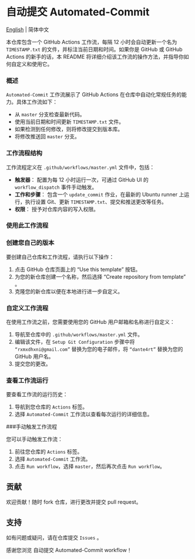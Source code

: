 # 自动提交 Automated-Commit

[English](README.md) | 简体中文

本仓库包含一个 GitHub Actions 工作流，每隔 12 小时会自动更新一个名为 `TIMESTAMP.txt` 的文件，并标注当前日期和时间。如果你是 GitHub 或 GitHub Actions 的新手的话，本 README 将详细介绍该工作流的操作方法，并指导你如何自定义和使用它。

### 概述

 `Automated-Commit` 工作流展示了 GitHub Actions 在仓库中自动化常规任务的能力。具体工作流如下：

- 从 `master` 分支检查最新代码。
- 使用当前日期和时间更新 `TIMESTAMP.txt` 文件。
- 如果检测到任何修改，则将修改提交到版本库。
- 将修改推送回 `master` 分支。

### 工作流程结构

工作流程定义在 `.github/workflows/master.yml` 文件中，包括：

- **触发器**： 配置为每 12 小时运行一次，可通过 GitHub UI 的 `workflow_dispatch` 事件手动触发。
- **工作和步骤**： 包含一个 `update_commit` 作业，在最新的 Ubuntu runner 上运行，执行设置 Git、更新 `TIMESTAMP.txt`、提交和推送更改等任务。
- **权限**： 授予对仓库内容的写入权限。

### 使用此工作流程

### 创建您自己的版本

要创建自己仓库和工作流程，请执行以下操作：

1. 点击 GitHub 仓库页面上的 “Use this template” 按钮。
2. 为您的新仓库创建一个名称，然后选择 “Create repository from template” 。
3. 克隆您的新仓库以便在本地进行进一步自定义。

### 自定义工作流程

在使用工作流之前，您需要使用您的 GitHub 用户邮箱和名称进行自定义：

1. 导航至仓库中的 `.github/workflows/master.yml` 文件。
2. 编辑该文件，在 `Setup Git Configuration` 步骤中将 `“rxmxdhxni@gmail.com”` 替换为您的电子邮件，将 `“dante4rt”` 替换为您的 GitHub 用户名。
3. 提交您的更改。

### 查看工作流运行

要查看工作流的运行历史：

1. 导航到您仓库的 `Actions` 标签。
2. 选择 `Automated-Commit` 工作流以查看每次运行的详细信息。

###手动触发工作流程

您可以手动触发工作流：

1. 前往您仓库的 `Actions` 标签。
2. 选择 `Automated-Commit` 工作流。
3. 点击 `Run workflow`，选择 `master`，然后再次点击 `Run workflow`。

## 贡献

欢迎贡献！随时 fork 仓库，进行更改并提交 pull request。

## 支持

如有问题或疑问，请在仓库提交 `Issues` 。

感谢您浏览 自动提交 Automated-Commit workflow！
